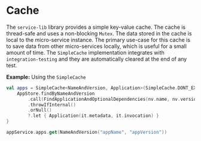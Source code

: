 # Cache

The `service-lib` library provides a simple key-value cache. The cache is thread-safe and uses a non-blocking 
`Mutex`. The data stored in the cache is local to the micro-service instance. The primary use-case for this cache
is to save data from other micro-services locally, which is useful for a small amount of time.
The `SimpleCache` implementation integrates with `integration-testing` and they are automatically cleared at the
end of any test.

__Example:__ Using the `SimpleCache`

```kotlin
val apps = SimpleCache<NameAndVersion, Application>(SimpleCache.DONT_EXPIRE) { nv ->
    AppStore.findByNameAndVersion
        .call(FindApplicationAndOptionalDependencies(nv.name, nv.version), serviceClient)
        .throwIfInternal()
        .orNull()
        ?.let { Application(it.metadata, it.invocation) }
}

appService.apps.get(NameAndVersion("appName", "appVersion"))
```
